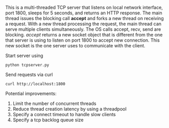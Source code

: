 This is a multi-threaded TCP server that listens on local network interface, port 1800, sleeps for 5 seconds, and returns an HTTP response.
The main thread issues the blocking call **accept** and forks a new thread on receiving a request. With a new thread processing the request, the main thread can serve multiple clients simultaneously.
The OS calls accept, recv, send are blocking. *accept* returns a new socket object that is different from the one that server is using to listen on port 1800 to accept new connection. This new socket is the one server uses to communicate with the client.

Start server using
```
python tcpserver.py
```

Send requests via curl
```
curl http://localhost:1800
```

Potential improvements:
1. Limit the number of concurrent threads
2. Reduce thread creation latency by using a threadpool
3. Specify a connect timeout to handle slow clients
4. Specify a tcp backlog queue size
